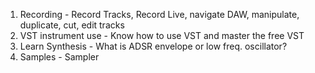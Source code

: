 1. Recording - Record Tracks, Record Live, navigate DAW, manipulate, duplicate, cut, edit tracks
2. VST instrument use - Know how to use VST and master the free VST
3. Learn Synthesis - What is ADSR envelope or low freq. oscillator?
4. Samples - Sampler